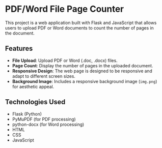 # PDF/Word File Page Counter

This project is a web application built with Flask and JavaScript that allows users to upload PDF or Word documents to count the number of pages in the document.

## Features

- **File Upload**: Upload PDF or Word (.doc, .docx) files.
- **Page Count**: Display the number of pages in the uploaded document.
- **Responsive Design**: The web page is designed to be responsive and adapt to different screen sizes.
- **Background Image**: Includes a responsive background image (`img.png`) for aesthetic appeal.

## Technologies Used

- Flask (Python)
- PyMuPDF (for PDF processing)
- python-docx (for Word processing)
- HTML
- CSS
- JavaScript